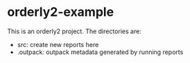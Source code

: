 # orderly2-example

This is an orderly2 project. The directories are:

* src: create new reports here
* .outpack: outpack metadata generated by running reports
